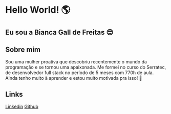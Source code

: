# Hello World! :earth_americas: 
## Eu sou a Bianca Gall de Freitas :sunglasses:

## Sobre mim  

Sou uma mulher proativa que descobriu recentemente o mundo da programação e se tornou uma apaixonada. Me formei no curso do Serratec, de desenvolvedor full stack no período de 5 meses com 770h de aula. Ainda tenho muito à aprender e estou muito motivada pra isso! 	:rocket:

## Links

[Linkedin](https://www.linkedin.com/in/bianca-gall-de-freitas-349b0175/)
[Github](https://www.linkedin.com/in/bianca-gall-de-freitas-349b0175/)

